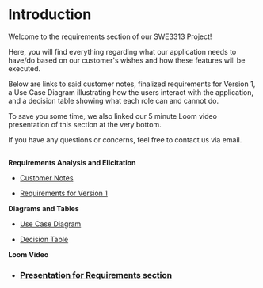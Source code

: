 # Introduction

Welcome to the requirements section of our SWE3313 Project! 

Here, you will find everything regarding what our application needs to have/do based on our customer's wishes and how these features will be executed.

Below are links to said customer notes, finalized requirements for Version 1, a Use Case Diagram illustrating how the users interact with the application, and a decision table showing what each role can and cannot do. 

To save you some time, we also linked our 5 minute Loom video presentation of this section at the very bottom.

If you have any questions or concerns, feel free to contact us via email. 

##

**Requirements Analysis and Elicitation**
- [Customer Notes](Customer-Notes.md)

- [Requirements for Version 1](Requirements-Writing.md)

**Diagrams and Tables**

- [Use Case Diagram](Use-Case-Diagram.svg)

- [Decision Table](Decision-Table.md)

**Loom Video**
- ### **[Presentation for Requirements section](https://www.loom.com/share/2a2942bf18cd461e94503511ba693533?sid=6542a931-fe28-44ae-af2e-dad2a6faabed)**
